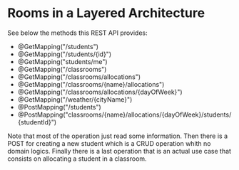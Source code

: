 # Rooms in a Layered Architecture

See below the methods this REST API provides:
 *   @GetMapping("/students")
 *   @GetMapping("/students/{id}")
 *   @GetMapping("students/me")
 *   @GetMapping("/classrooms")
 *   @GetMapping("/classrooms/allocations")
 *   @GetMapping("/classrooms/{name}/allocations")
 *   @GetMapping("/classrooms/allocations/{dayOfWeek}")
 *   @GetMapping("/weather/{cityName}")
 *   @PostMapping("/students")
 *   @PostMapping("classrooms/{name}/allocations/{dayOfWeek}/students/{studentId}")

Note that most of the operation just read some information. Then there is a POST for creating a new student which is a CRUD operation whith
no domain logics. Finally there is a last operation that is an actual use case that consists on allocating a student in a classroom.



